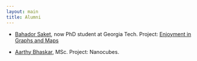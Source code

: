 ```yaml
---
layout: main
title: Alumni
---
```


* [Bahador Saket](http://bahadorsaket.com/), now PhD student at
  Georgia Tech. Project: [Enjoyment in Graphs and Maps](/publications.html)

* [Aarthy Bhaskar](http://aarthysb.com), MSc. Project: Nanocubes.
